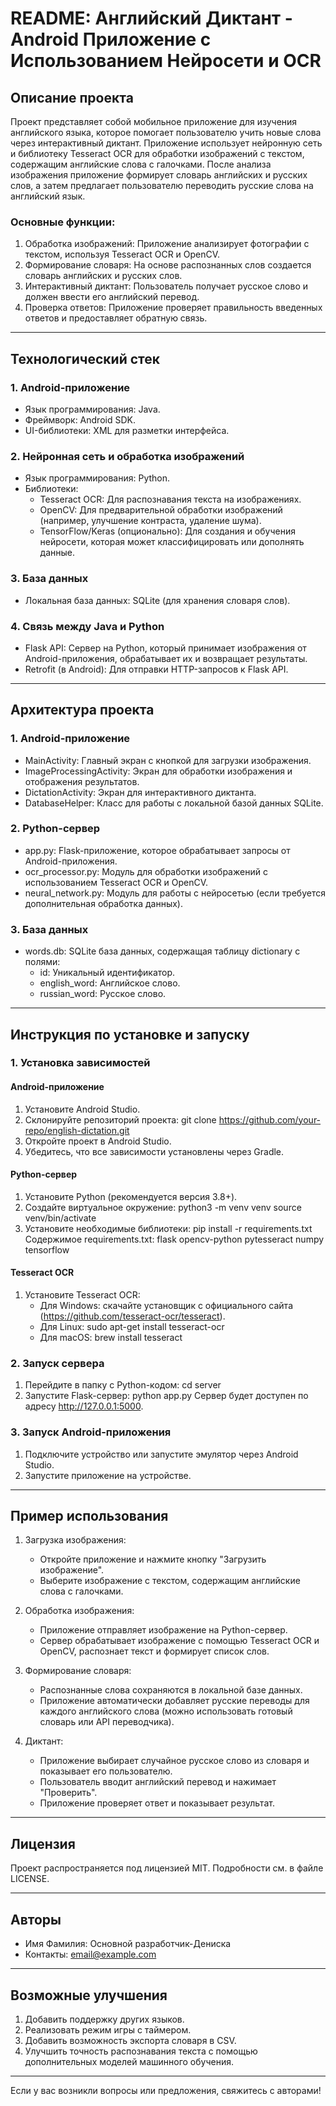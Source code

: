 # README: Английский Диктант - Android Приложение с Использованием Нейросети и OCR

## Описание проекта

Проект представляет собой мобильное приложение для изучения английского языка, которое помогает пользователю учить новые слова через интерактивный диктант. Приложение использует нейронную сеть и библиотеку Tesseract OCR для обработки изображений с текстом, содержащим английские слова с галочками. После анализа изображения приложение формирует словарь английских и русских слов, а затем предлагает пользователю переводить русские слова на английский язык.

### Основные функции:
1. Обработка изображений: Приложение анализирует фотографии с текстом, используя Tesseract OCR и OpenCV.
2. Формирование словаря: На основе распознанных слов создается словарь английских и русских слов.
3. Интерактивный диктант: Пользователь получает русское слово и должен ввести его английский перевод.
4. Проверка ответов: Приложение проверяет правильность введенных ответов и предоставляет обратную связь.

---

## Технологический стек

### 1. Android-приложение
   - Язык программирования: Java.
   - Фреймворк: Android SDK.
   - UI-библиотеки: XML для разметки интерфейса.

### 2. Нейронная сеть и обработка изображений
   - Язык программирования: Python.
   - Библиотеки:
     - Tesseract OCR: Для распознавания текста на изображениях.
     - OpenCV: Для предварительной обработки изображений (например, улучшение контраста, удаление шума).
     - TensorFlow/Keras (опционально): Для создания и обучения нейросети, которая может классифицировать или дополнять данные.

### 3. База данных
   - Локальная база данных: SQLite (для хранения словаря слов).

### 4. Связь между Java и Python
   - Flask API: Сервер на Python, который принимает изображения от Android-приложения, обрабатывает их и возвращает результаты.
   - Retrofit (в Android): Для отправки HTTP-запросов к Flask API.

---

## Архитектура проекта

### 1. Android-приложение
   - MainActivity: Главный экран с кнопкой для загрузки изображения.
   - ImageProcessingActivity: Экран для обработки изображения и отображения результатов.
   - DictationActivity: Экран для интерактивного диктанта.
   - DatabaseHelper: Класс для работы с локальной базой данных SQLite.

### 2. Python-сервер
   - app.py: Flask-приложение, которое обрабатывает запросы от Android-приложения.
   - ocr_processor.py: Модуль для обработки изображений с использованием Tesseract OCR и OpenCV.
   - neural_network.py: Модуль для работы с нейросетью (если требуется дополнительная обработка данных).

### 3. База данных
   - words.db: SQLite база данных, содержащая таблицу dictionary с полями:
     - id: Уникальный идентификатор.
     - english_word: Английское слово.
     - russian_word: Русское слово.

---

## Инструкция по установке и запуску

### 1. Установка зависимостей

#### Android-приложение
1. Установите Android Studio.
2. Склонируйте репозиторий проекта:
   git clone https://github.com/your-repo/english-dictation.git
3. Откройте проект в Android Studio.
4. Убедитесь, что все зависимости установлены через Gradle.

#### Python-сервер
1. Установите Python (рекомендуется версия 3.8+).
2. Создайте виртуальное окружение:
   python3 -m venv venv
   source venv/bin/activate
3. Установите необходимые библиотеки:
   pip install -r requirements.txt
   Содержимое requirements.txt:
   flask
   opencv-python
   pytesseract
   numpy
   tensorflow

#### Tesseract OCR
1. Установите Tesseract OCR:
   - Для Windows: скачайте установщик с официального сайта (https://github.com/tesseract-ocr/tesseract).
   - Для Linux:
     sudo apt-get install tesseract-ocr
   - Для macOS:
     brew install tesseract

### 2. Запуск сервера
1. Перейдите в папку с Python-кодом:
   cd server
2. Запустите Flask-сервер:
   python app.py
   Сервер будет доступен по адресу http://127.0.0.1:5000.

### 3. Запуск Android-приложения
1. Подключите устройство или запустите эмулятор через Android Studio.
2. Запустите приложение на устройстве.

---

## Пример использования

1. Загрузка изображения:
   - Откройте приложение и нажмите кнопку "Загрузить изображение".
   - Выберите изображение с текстом, содержащим английские слова с галочками.

2. Обработка изображения:
   - Приложение отправляет изображение на Python-сервер.
   - Сервер обрабатывает изображение с помощью Tesseract OCR и OpenCV, распознает текст и формирует список слов.

3. Формирование словаря:
   - Распознанные слова сохраняются в локальной базе данных.
   - Приложение автоматически добавляет русские переводы для каждого английского слова (можно использовать готовый словарь или API переводчика).

4. Диктант:
   - Приложение выбирает случайное русское слово из словаря и показывает его пользователю.
   - Пользователь вводит английский перевод и нажимает "Проверить".
   - Приложение проверяет ответ и показывает результат.

---

## Лицензия

Проект распространяется под лицензией MIT. Подробности см. в файле LICENSE.

---

## Авторы

- Имя Фамилия: Основной разработчик-Дениска
- Контакты: email@example.com

---

## Возможные улучшения

1. Добавить поддержку других языков.
2. Реализовать режим игры с таймером.
3. Добавить возможность экспорта словаря в CSV.
4. Улучшить точность распознавания текста с помощью дополнительных моделей машинного обучения.

---

Если у вас возникли вопросы или предложения, свяжитесь с авторами!
